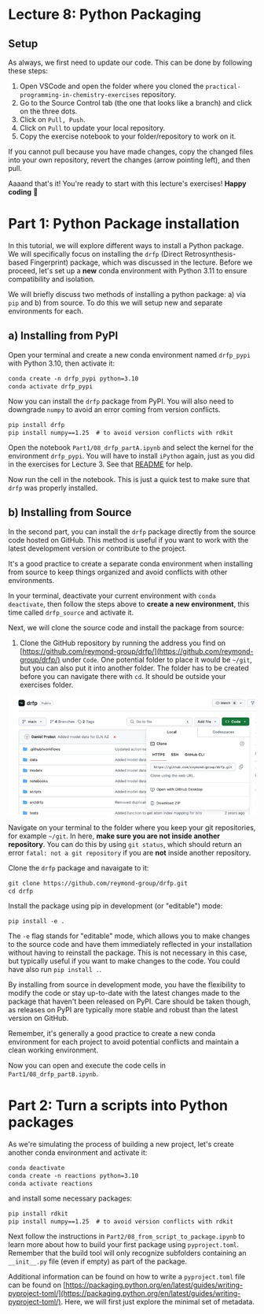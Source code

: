 # Lecture 8: Python Packaging

## Setup

As always, we first need to update our code. This can be done by following these steps:

1. Open VSCode and open the folder where you cloned the `practical-programming-in-chemistry-exercises` repository.
2. Go to the Source Control tab (the one that looks like a branch) and click on the three dots.
3. Click on `Pull, Push`.
4. Click on `Pull` to update your local repository.
5. Copy the exercise notebook to your folder/repository to work on it.

If you cannot pull because you have made changes, copy the changed files into your own repository, revert the changes (arrow pointing left), and then pull.

Aaaand that's it! You're ready to start with this lecture's exercises! **Happy coding** :star_struck:

# Part 1: Python Package installation

In this tutorial, we will explore different ways to install a Python package. We will specifically focus on installing the `drfp` (Direct Retrosynthesis-based Fingerprint) package, which was discussed in the lecture. Before we proceed, let's set up a **new** conda environment with Python 3.11 to ensure compatibility and isolation.

We will briefly discuss two methods of installing a python package: a) via `pip` and b) from source. To do this we will setup new and separate environments for each.

## a) Installing from PyPI

Open your terminal and create a new conda environment named `drfp_pypi` with Python 3.10, then activate it:

```
conda create -n drfp_pypi python=3.10
conda activate drfp_pypi
```

Now you can install the `drfp` package from PyPI. You will also need to downgrade `numpy` to avoid an error coming from version conflicts.
```
pip install drfp
pip install numpy==1.25  # to avoid version conflicts with rdkit
```
Open the notebook `Part1/08_drfp_partA.ipynb` and select the kernel for the environment `drfp_pypi`. You will have to install `iPython` again, just as you did in the exercises for Lecture 3. See that [README](../Lecture03/README.md) for help.

Now run the cell in the notebook. This is just a quick test to make sure that `drfp` was properly installed.

## b) Installing from Source

In the second part, you can install the `drfp` package directly from the source code hosted on GitHub. This method is useful if you want to work with the latest development version or contribute to the project.

It's a good practice to create a separate conda environment when installing from source to keep things organized and avoid conflicts with other environments. 

In your terminal, deactivate your current environment with `conda deactivate`, then follow the steps above to **create a new environment**, this time called `drfp_source` and activate it.

Next, we will clone the source code and install the package from source:

1. Clone the GitHub repository by running the address you find on [https://github.com/reymond-group/drfp/](https://github.com/reymond-group/drfp/) under `Code`. One potential folder to place it would be `~/git`, but you can also put it into another folder. The folder has to be created before you can navigate there with `cd`. It should be outside your exercises folder.

![Clone address](../assets/Lecture08/clone_drfp.jpg)

Navigate on your terminal to the folder where you keep your git repositories, for example `~/git`. In here, **make sure you are not inside another repository**. You can do this by using `git status`, which should return an error `fatal: not a git repository` if you are **not** inside another repository. 

Clone the `drfp` package and navaigate to it:

```
git clone https://github.com/reymond-group/drfp.git
cd drfp
```

Install the package using pip in development (or "editable") mode:
```
pip install -e .
```

The `-e` flag stands for "editable" mode, which allows you to make changes to the source code and have them immediately reflected in your installation without having to reinstall the package. This is not necessary in this case, but typically useful if you want to make changes to the code. You could have also run `pip install .`. 

By installing from source in development mode, you have the flexibility to modify the code or stay up-to-date with the latest changes made to the package that haven't been released on PyPI. Care should be taken though, as releases on PyPI are typically more stable and robust than the latest version on GitHub.

Remember, it's generally a good practice to create a new conda environment for each project to avoid potential conflicts and maintain a clean working environment.

Now you can open and execute the code cells in `Part1/08_drfp_partB.ipynb`. 


# Part 2: Turn a scripts into Python packages


As we're simulating the process of building a new project, let's create another conda environment and activate it:
```
conda deactivate
conda create -n reactions python=3.10
conda activate reactions
```
and install some necessary packages:
```
pip install rdkit
pip install numpy==1.25  # to avoid version conflicts with rdkit
```

Next follow the instructions in `Part2/08_from_script_to_package.ipynb` to learn more about how to build your first package using `pyproject.toml`. Remember that the build tool will only recognize subfolders containing an `__init__.py` file (even if empty) as part of the package. 

Additional information can be found on how to write a `pyproject.toml` file can be found on [https://packaging.python.org/en/latest/guides/writing-pyproject-toml/](https://packaging.python.org/en/latest/guides/writing-pyproject-toml/). Here, we will first just explore the minimal set of metadata. 
